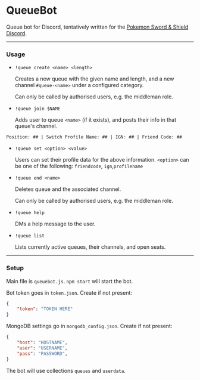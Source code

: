 # QueueBot
Queue bot for Discord, tentatively written for the [Pokemon Sword & Shield Discord](http://discord.gg/pokemonswordshield "Pokemon Sword & Shield Discord").

------------

### Usage
- `!queue create <name> <length>`

	Creates a new queue with the given name and length, and a new channel `#queue-<name>` under a configured category.

	Can only be called by authorised users, e.g. the middleman role.

- `!queue join $NAME`

	Adds user to queue `<name>` (if it exists), and posts their info in that queue's channel.

`Position: ## | Switch Profile Name: ## | IGN: ## | Friend Code: ## `

- `!queue set <option> <value>`

	Users can set their profile data for the above information. `<option>` can be one of the following: `friendcode`, `ign`,`profilename`

- `!queue end <name>`

	Deletes queue and the associated channel.

	Can only be called by authorised users, e.g. the middleman role.
	
- `!queue help`

	DMs a help message to the user.
	
- `!queue list`

	Lists currently active queues, their channels, and open seats.

------------

### Setup
Main file is `queuebot.js`. `npm start` will start the bot.

Bot token goes in `token.json`. Create if not present:
```json
{
	"token": "TOKEN HERE"
}
```

MongoDB settings go in `mongodb_config.json`. Create if not present:
```json
{
	"host": "HOSTNAME",
	"user": "USERNAME",
	"pass": "PASSWORD",
}
```
The bot will use collections `queues` and `userdata`.
